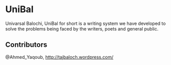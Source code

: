 UniBal
======

Univarsal Balochi, UniBal for short is a writing system we have developed to solve the problems being faced by the writers, poets and general public.

Contributors
---

@Ahmed_Yaqoub, http://tajbaloch.wordpress.com/
